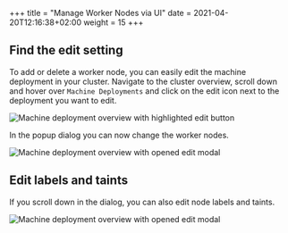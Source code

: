 +++
title = "Manage Worker Nodes via UI"
date = 2021-04-20T12:16:38+02:00
weight = 15
+++


## Find the edit setting

To add or delete a worker node, you can easily edit the machine deployment in your cluster. Navigate to the cluster overview, scroll down and hover over `Machine Deployments` and click on the edit icon next to the deployment you want to edit.

![Machine deployment overview with highlighted edit button](/img/kubermatic/v2.17/ui/md_edit.png?classes=shadow,border "Machine deployment overview with highlighted edit button")

In the popup dialog you can now change the worker nodes.

![Machine deployment overview with opened edit modal](/img/kubermatic/v2.17/ui/md_edit_dialog1.png?height=350px&classes=shadow,border "Machine deployment overview with opened edit modal")

## Edit labels and taints

If you scroll down in the dialog, you can also edit node labels and taints.

![Machine deployment overview with opened edit modal](/img/kubermatic/v2.17/ui/md_edit_dialog2.png?height=350px&classes=shadow,border "Machine deployment overview with opened edit modal")
